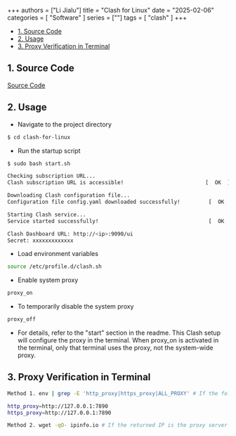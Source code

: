 +++
authors = ["Li Jialu"]
title = "Clash for Linux"
date = "2025-02-06"
categories = [
    "Software"
]
series = [""]
tags = [
    "clash"
]
+++

- [1. Source Code](#1-source-code)
- [2. Usage](#2-usage)
- [3. Proxy Verification in Terminal](#3-proxy-verification-in-terminal)


## 1. Source Code
[Source Code](https://github.com/zhaoweih/Clash-Copy)

## 2. Usage
- Navigate to the project directory

```bash
$ cd clash-for-linux
```

- Run the startup script

```bash
$ sudo bash start.sh

Checking subscription URL...
Clash subscription URL is accessible!                          [  OK  ]

Downloading Clash configuration file...
Configuration file config.yaml downloaded successfully!         [  OK  ]

Starting Clash service...
Service started successfully!                                   [  OK  ]

Clash Dashboard URL: http://<ip>:9090/ui
Secret: xxxxxxxxxxxxx
```
- Load environment variables
```bash  
source /etc/profile.d/clash.sh
```

- Enable system proxy
```bash
proxy_on
```

- To temporarily disable the system proxy
```bash
proxy_off
```

- For details, refer to the "start" section in the readme. This Clash setup will configure the proxy in the terminal. When proxy_on is activated in the terminal, only that terminal uses the proxy, not the system-wide proxy.
   
## 3. Proxy Verification in Terminal
```bash
Method 1. env | grep -E 'http_proxy|https_proxy|ALL_PROXY' # If the following is returned, the proxy is working

http_proxy=http://127.0.0.1:7890
https_proxy=http://127.0.0.1:7890

Method 2. wget -qO- ipinfo.io # If the returned IP is the proxy server's IP, rather than your local IP, it means wget is using the proxy.
```


